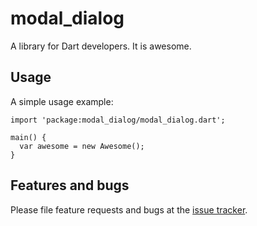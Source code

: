 # modal_dialog

A library for Dart developers. It is awesome.

## Usage

A simple usage example:

    import 'package:modal_dialog/modal_dialog.dart';

    main() {
      var awesome = new Awesome();
    }

## Features and bugs

Please file feature requests and bugs at the [issue tracker][tracker].

[tracker]: http://example.com/issues/replaceme
